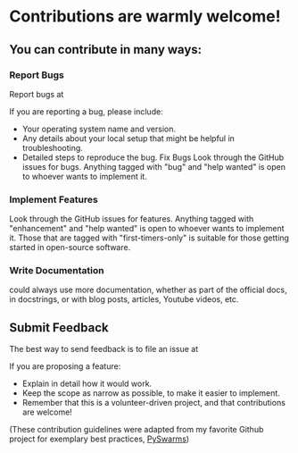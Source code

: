 # Contributions are warmly welcome!

## You can contribute in many ways:

### Report Bugs
Report bugs at <ISSUETRACKER>

If you are reporting a bug, please include:

* Your operating system name and version.
* Any details about your local setup that might be helpful in troubleshooting.
* Detailed steps to reproduce the bug.
Fix Bugs
Look through the GitHub issues for bugs. Anything tagged with "bug" and "help wanted" is open to whoever wants to implement it.

### Implement Features
Look through the GitHub issues for features. Anything tagged with "enhancement" and "help wanted" is open to whoever wants to implement it. Those that are tagged with "first-timers-only" is suitable for those getting started in open-source software.

### Write Documentation
<PROJECTNAME> could always use more documentation, whether as part of the official docs, in docstrings, or with blog posts, articles, Youtube videos, etc. 

## Submit Feedback
The best way to send feedback is to file an issue at <ISSUETRACKER>

If you are proposing a feature:

* Explain in detail how it would work.
* Keep the scope as narrow as possible, to make it easier to implement.
* Remember that this is a volunteer-driven project, and that contributions are welcome!

(These contribution guidelines were adapted from my favorite Github project for exemplary best practices, [PySwarms](https://github.com/ljvmiranda921/pyswarms))
